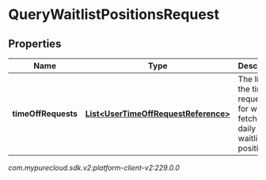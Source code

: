 # QueryWaitlistPositionsRequest


## Properties

| Name | Type | Description | Notes |
| ------------ | ------------- | ------------- | ------------- |
| **timeOffRequests** | [**List&lt;UserTimeOffRequestReference&gt;**](UserTimeOffRequestReference) | The list of the time off request ids for which to fetch the daily waitlist positions |  |




_com.mypurecloud.sdk.v2:platform-client-v2:229.0.0_
